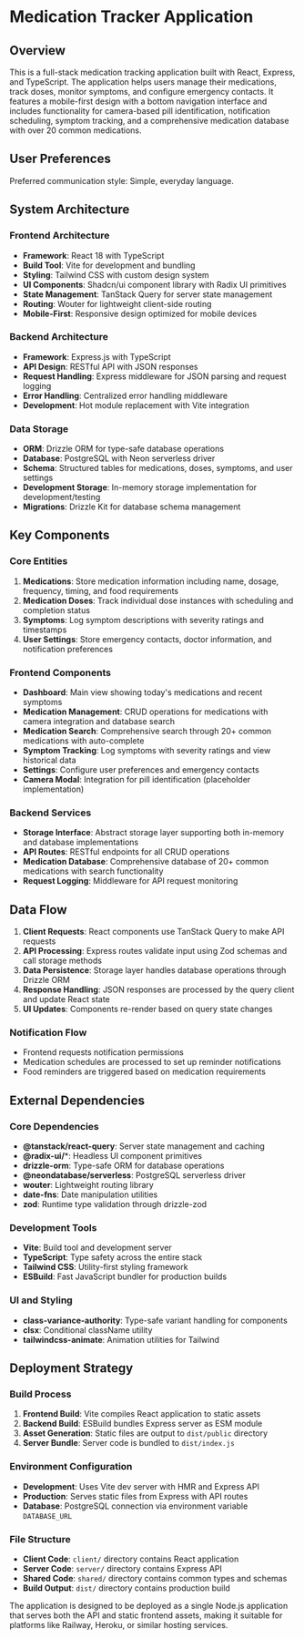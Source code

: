 # Medication Tracker Application

## Overview

This is a full-stack medication tracking application built with React, Express, and TypeScript. The application helps users manage their medications, track doses, monitor symptoms, and configure emergency contacts. It features a mobile-first design with a bottom navigation interface and includes functionality for camera-based pill identification, notification scheduling, symptom tracking, and a comprehensive medication database with over 20 common medications.

## User Preferences

Preferred communication style: Simple, everyday language.

## System Architecture

### Frontend Architecture
- **Framework**: React 18 with TypeScript
- **Build Tool**: Vite for development and bundling
- **Styling**: Tailwind CSS with custom design system
- **UI Components**: Shadcn/ui component library with Radix UI primitives
- **State Management**: TanStack Query for server state management
- **Routing**: Wouter for lightweight client-side routing
- **Mobile-First**: Responsive design optimized for mobile devices

### Backend Architecture
- **Framework**: Express.js with TypeScript
- **API Design**: RESTful API with JSON responses
- **Request Handling**: Express middleware for JSON parsing and request logging
- **Error Handling**: Centralized error handling middleware
- **Development**: Hot module replacement with Vite integration

### Data Storage
- **ORM**: Drizzle ORM for type-safe database operations
- **Database**: PostgreSQL with Neon serverless driver
- **Schema**: Structured tables for medications, doses, symptoms, and user settings
- **Development Storage**: In-memory storage implementation for development/testing
- **Migrations**: Drizzle Kit for database schema management

## Key Components

### Core Entities
1. **Medications**: Store medication information including name, dosage, frequency, timing, and food requirements
2. **Medication Doses**: Track individual dose instances with scheduling and completion status
3. **Symptoms**: Log symptom descriptions with severity ratings and timestamps
4. **User Settings**: Store emergency contacts, doctor information, and notification preferences

### Frontend Components
- **Dashboard**: Main view showing today's medications and recent symptoms
- **Medication Management**: CRUD operations for medications with camera integration and database search
- **Medication Search**: Comprehensive search through 20+ common medications with auto-complete
- **Symptom Tracking**: Log symptoms with severity ratings and view historical data
- **Settings**: Configure user preferences and emergency contacts
- **Camera Modal**: Integration for pill identification (placeholder implementation)

### Backend Services
- **Storage Interface**: Abstract storage layer supporting both in-memory and database implementations
- **API Routes**: RESTful endpoints for all CRUD operations
- **Medication Database**: Comprehensive database of 20+ common medications with search functionality
- **Request Logging**: Middleware for API request monitoring

## Data Flow

1. **Client Requests**: React components use TanStack Query to make API requests
2. **API Processing**: Express routes validate input using Zod schemas and call storage methods
3. **Data Persistence**: Storage layer handles database operations through Drizzle ORM
4. **Response Handling**: JSON responses are processed by the query client and update React state
5. **UI Updates**: Components re-render based on query state changes

### Notification Flow
- Frontend requests notification permissions
- Medication schedules are processed to set up reminder notifications
- Food reminders are triggered based on medication requirements

## External Dependencies

### Core Dependencies
- **@tanstack/react-query**: Server state management and caching
- **@radix-ui/***: Headless UI component primitives
- **drizzle-orm**: Type-safe ORM for database operations
- **@neondatabase/serverless**: PostgreSQL serverless driver
- **wouter**: Lightweight routing library
- **date-fns**: Date manipulation utilities
- **zod**: Runtime type validation through drizzle-zod

### Development Tools
- **Vite**: Build tool and development server
- **TypeScript**: Type safety across the entire stack
- **Tailwind CSS**: Utility-first styling framework
- **ESBuild**: Fast JavaScript bundler for production builds

### UI and Styling
- **class-variance-authority**: Type-safe variant handling for components
- **clsx**: Conditional className utility
- **tailwindcss-animate**: Animation utilities for Tailwind

## Deployment Strategy

### Build Process
1. **Frontend Build**: Vite compiles React application to static assets
2. **Backend Build**: ESBuild bundles Express server as ESM module
3. **Asset Generation**: Static files are output to `dist/public` directory
4. **Server Bundle**: Server code is bundled to `dist/index.js`

### Environment Configuration
- **Development**: Uses Vite dev server with HMR and Express API
- **Production**: Serves static files from Express with API routes
- **Database**: PostgreSQL connection via environment variable `DATABASE_URL`

### File Structure
- **Client Code**: `client/` directory contains React application
- **Server Code**: `server/` directory contains Express API
- **Shared Code**: `shared/` directory contains common types and schemas
- **Build Output**: `dist/` directory contains production build

The application is designed to be deployed as a single Node.js application that serves both the API and static frontend assets, making it suitable for platforms like Railway, Heroku, or similar hosting services.
